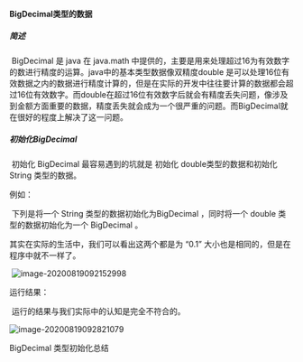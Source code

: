 #### BigDecimal类型的数据

##### 简述

​        BigDecimal 是 java 在  java.math 中提供的，主要是用来处理超过16为有效数字的数进行精度的运算。java中的基本类型数据像双精度double 是可以处理16位有效数据之内的数据进行精度计算的，但是在实际的开发中往往要计算的数据都会超过16位有效数字。而double在超过16位有效数字后就会有精度丢失问题，像涉及到金额方面重要的数据，精度丢失就会成为一个很严重的问题。而BigDecimal就在很好的程度上解决了这一问题。

##### 初始化BigDecimal

​     初始化 BigDecimal 最容易遇到的坑就是 初始化 double类型的数据和初始化 String 类型的数据。

   例如：

​        下列是将一个 String 类型的数据初始化为BigDecimal  ，同时将一个 double 类型的数据初始化为一个 BigDecimal 。

   其实在实际的生活中，我们可以看出这两个都是为 “0.1” 大小也是相同的，但是在程序中就不一样了。

​      ![image-20200819092152998](C:\Technical\BigDecimal\image\image-20200819092152998.png)

运行结果：

​      运行的结果与我们实际中的认知是完全不符合的。

![image-20200819092821079](C:\Technical\BigDecimal\image\image-20200819092821079.png)

BigDecimal  类型初始化总结

  